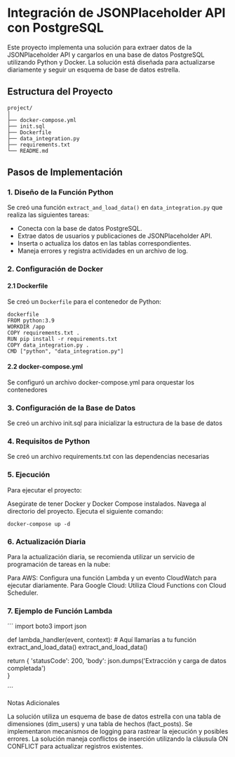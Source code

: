 # Integración de JSONPlaceholder API con PostgreSQL

Este proyecto implementa una solución para extraer datos de la JSONPlaceholder API y cargarlos en una base de datos PostgreSQL utilizando Python y Docker. La solución está diseñada para actualizarse diariamente y seguir un esquema de base de datos estrella.

## Estructura del Proyecto

```
project/
│
├── docker-compose.yml
├── init.sql
├── Dockerfile
├── data_integration.py
├── requirements.txt
└── README.md
```

## Pasos de Implementación

### 1. Diseño de la Función Python

Se creó una función `extract_and_load_data()` en `data_integration.py` que realiza las siguientes tareas:

- Conecta con la base de datos PostgreSQL.
- Extrae datos de usuarios y publicaciones de JSONPlaceholder API.
- Inserta o actualiza los datos en las tablas correspondientes.
- Maneja errores y registra actividades en un archivo de log.

### 2. Configuración de Docker

#### 2.1 Dockerfile

Se creó un `Dockerfile` para el contenedor de Python:

```
dockerfile
FROM python:3.9
WORKDIR /app
COPY requirements.txt .
RUN pip install -r requirements.txt
COPY data_integration.py .
CMD ["python", "data_integration.py"]
```

#### 2.2 docker-compose.yml

Se configuró un archivo docker-compose.yml para orquestar los contenedores

### 3. Configuración de la Base de Datos

Se creó un archivo init.sql para inicializar la estructura de la base de datos

### 4. Requisitos de Python

Se creó un archivo requirements.txt con las dependencias necesarias

### 5. Ejecución

Para ejecutar el proyecto:

Asegúrate de tener Docker y Docker Compose instalados.
Navega al directorio del proyecto.
Ejecuta el siguiente comando:

```
docker-compose up -d
```

### 6. Actualización Diaria

Para la actualización diaria, se recomienda utilizar un servicio de programación de tareas en la nube:

Para AWS: Configura una función Lambda y un evento CloudWatch para ejecutar diariamente.
Para Google Cloud: Utiliza Cloud Functions con Cloud Scheduler.

### 7. Ejemplo de Función Lambda

´´´
import boto3
import json

def lambda_handler(event, context): # Aquí llamarías a tu función extract_and_load_data()
extract_and_load_data()

return {
    'statusCode': 200,
    'body': json.dumps('Extracción y carga de datos completada')    
}

´´´

Notas Adicionales

La solución utiliza un esquema de base de datos estrella con una tabla de dimensiones (dim_users) y una tabla de hechos (fact_posts).
Se implementaron mecanismos de logging para rastrear la ejecución y posibles errores.
La solución maneja conflictos de inserción utilizando la cláusula ON CONFLICT para actualizar registros existentes.
